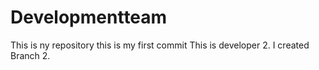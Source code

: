 # Developmentteam
This is ny repository 
this is my first commit
This is developer 2. I created Branch 2.
